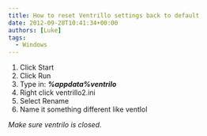 ```yaml
---
title: How to reset Ventrillo settings back to default
date: 2012-09-28T10:41:34+00:00
authors: [Luke]
tags:
  - Windows
---
```

  1. Click Start
  2. Click Run
  3. Type in: **_%appdata%ventrilo_**
  4. Right click ventrillo2.ini
  5. Select Rename
  6. Name it something different like ventlol

_Make sure ventrilo is closed._

&nbsp;